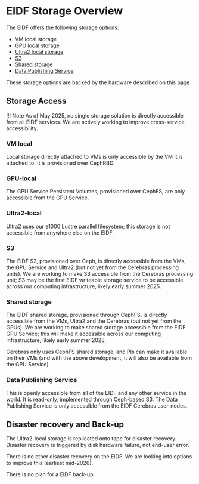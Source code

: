 # EIDF Storage Overview

The EIDF offers the following storage options:

- VM local storage
- GPU local storage
- [Ultra2 local storage](../services/ultra2/access.md)
- [S3](../services/s3)
- [Shared storage](../services/virtualmachines/sharedfs.md)
- [Data Publishing Service](../services/datapublishing/service.md)

These storage options are backed by the hardware described on this [page](https://edinburgh-international-data-facility.ed.ac.uk/about/hardware)

## Storage Access

!!! Note
    As of May 2025, no single storage solution is directly accessible from all EIDF services. We are actively working to improve cross-service accessibility.

### VM local

Local storage directly attached to VMs is only accessible by the VM it is attached to. It is provisioned over CephRBD.

### GPU-local

The GPU Service Persistent Volumes, provisioned over CephFS, are only accessible from the GPU Service.

### Ultra2-local

Ultra2 uses our e1000 Lustre parallel filesystem; this storage is not accessible from anywhere else on the EIDF.

### S3

The EIDF S3, provisioned over Ceph, is directly accessible from the VMs, the GPU Service and Ultra2 (but not yet from the Cerebras processing units).
We are working to make S3 accessible from the Cerebras processing unit; S3 may be the first EIDF writeable storage service to be accessible across our computing infrastructure, likely early summer 2025.

### Shared storage

The EIDF shared storage, provisioned through CephFS, is directly accessible from the VMs, Ultra2 and the Cerebras (but not yet from the GPUs).
We are working to make shared storage accessible from the EIDF GPU Service; this will make it accessible across our computing infrastructure, likely early summer 2025.

Cerebras only uses CephFS shared storage, and PIs can make it available on their VMs (and with the above development, it will also be available from the GPU Service).

### ⁠Data Publishing Service

This is openly accessible from all of the EIDF and any other service in the world. It is read-only, implemented through Ceph-based S3.
The Data Publishing Service is only accessible from the EIDF Cerebras user-nodes.

## Disaster recovery and Back-up

The Ultra2-local storage is replicated onto tape for disaster recovery. Disaster recovery is triggered by disk hardware failure, not end-user error.

There is no other disaster recovery on the EIDF. We are looking into options to improve this (earliest mid-2026).

There is no plan for a EIDF back-up
